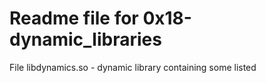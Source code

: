 # Readme file for 0x18-dynamic_libraries

File libdynamics.so - dynamic library containing some listed

